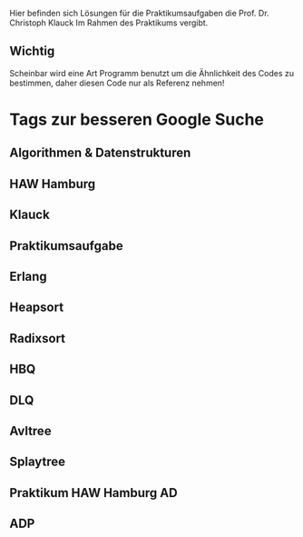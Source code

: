 Hier befinden sich Lösungen für die Praktikumsaufgaben die Prof. Dr. Christoph Klauck 
Im Rahmen des Praktikums vergibt. 

## Wichtig
Scheinbar wird eine Art Programm benutzt um die Ähnlichkeit des Codes zu bestimmen, daher diesen
Code nur als Referenz nehmen!

# Tags zur besseren Google Suche
## Algorithmen & Datenstrukturen
## HAW Hamburg
## Klauck
## Praktikumsaufgabe
## Erlang
## Heapsort
## Radixsort
## HBQ
## DLQ
## Avltree
## Splaytree
## Praktikum HAW Hamburg AD
## ADP